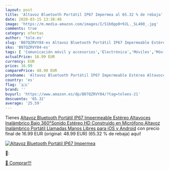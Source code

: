 ```yaml
---
layout: post
title: 'Altavoz Bluetooth Portátil IP67 Impermea al 65.32 % de rebaja'
date: 2020-03-15 13:38:48
image: 'https://m.media-amazon.com/images/I/51b0pp0+9JL._SL400_.jpg'
comments: true
category: ofertas
author: 'tole.es'
slug: 'B07QZRVY84-es Altavoz Bluetooth Portátil IP67 Impermeable Estéreo...'
sku: 'B07QZRVY84-es'
tags: [ 'Comunicación móvil y accesorios','Electrónica','Móviles','Móviles y smartphones libres','Smartwatches','Tecnología para vestir','android', ]
actualPrice: 16.99 EUR
currency: EUR
price: 16.99
comparePrice: 48.99 EUR
prodname: 'Altavoz Bluetooth Portátil IP67 Impermeable Estéreo Altavoces Inalámbrico Bajo 360°Sonido Estéreo HD Construido en Micrófono Altavoz Inalámbrico Portátil Llamadas Manos Libres para iOS y Android'
country: 'es'
flag: '🇪🇸'
brand: ''
buyurl: 'https://www.amazon.es/dp/B07QZRVY84/?tag=tolees-21'
descuento: '65.32'
average: '25.59'
---
```


Tienes [Altavoz Bluetooth Portátil IP67 Impermeable Estéreo Altavoces Inalámbrico Bajo 360°Sonido Estéreo HD Construido en Micrófono Altavoz Inalámbrico Portátil Llamadas Manos Libres para iOS y Android](https://www.amazon.es/dp/B07QZRVY84/?tag=tolees-21) con precio final de  16.99 EUR (original: 48.99 EUR) (65.32 %  de rebaja) aqui!

[![Altavoz Bluetooth Portátil IP67 Impermea](https://m.media-amazon.com/images/I/51b0pp0+9JL._SL400_.jpg)](https://www.amazon.es/dp/B07QZRVY84/?tag=tolees-21)

🔎:


[🛒 Comprar!!!](https://www.amazon.es/dp/B07QZRVY84/?tag=tolees-21)
